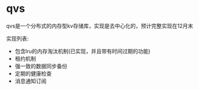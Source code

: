 # qvs
qvs是一个分布式的内存型kv存储库，实现是去中心化的，预计完整实现在12月末

实现列表:

* 包含lru的内存淘汰机制(已实现，并且带有时间过期的功能)
* 租约机制
* 强一致的数据同步备份
* 定期的健康检查
* 消息通知订阅
